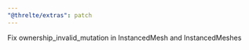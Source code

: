 ```yaml
---
"@threlte/extras": patch
---
```


Fix ownership_invalid_mutation in InstancedMesh and InstancedMeshes
